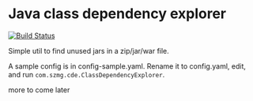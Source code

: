 # Java class dependency explorer

[![Build Status](https://travis-ci.org/szmg/class-dependency-explorer.svg?branch=master)](https://travis-ci.org/szmg/class-dependency-explorer)

Simple util to find unused jars in a zip/jar/war file.

A sample config is in config-sample.yaml. Rename it to config.yaml, edit, and run `com.szmg.cde.ClassDependencyExplorer`.

more to come later
